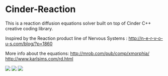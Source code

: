 # Cinder-Reaction
This is a reaction diffusion equations solver built on top of Cinder C++ creative coding library.

Inspired by the Reaction product line of Nervous Systems : http://n-e-r-v-o-u-s.com/blog/?p=1860

More info about the equations: http://mrob.com/pub/comp/xmorphia/
                               http://www.karlsims.com/rd.html
                               
<img src="http://rokotyan.com/projects/experiments/reaction/Reaction_0.jpg">
<img src="http://rokotyan.com/projects/experiments/reaction/Reaction_scr1.jpg">
<img src="http://rokotyan.com/projects/experiments/reaction/Reaction_scr2.jpg">

